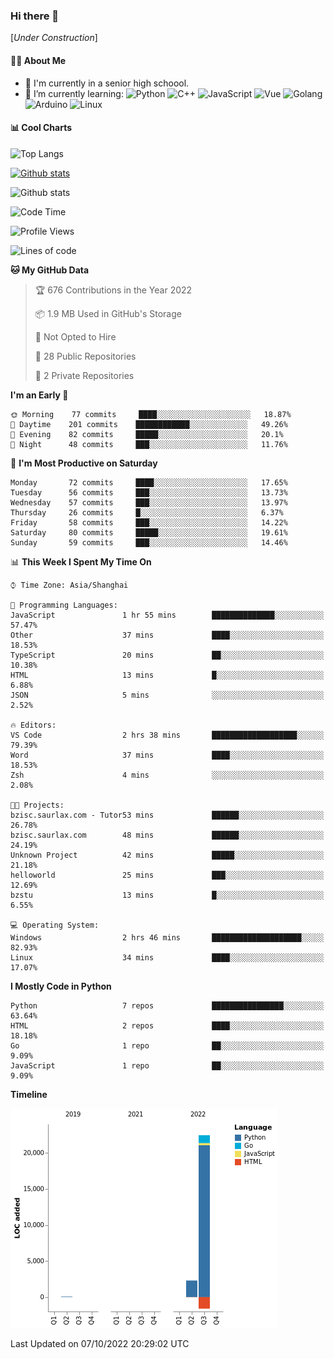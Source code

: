 ### Hi there 👋

\[*Under Construction*\]

<!--
**NoNormalCreeper/NoNormalCreeper** is a ✨ _special_ ✨ repository because its `README.md` (this file) appears on your GitHub profile.

Here are some ideas to get you started:

- 🔭 I’m currently working on ...
- 🌱 I’m currently learning ...
- 👯 I’m looking to collaborate on ...
- 🤔 I’m looking for help with ...
- 💬 Ask me about ...
- 📫 How to reach me: ...
- 😄 Pronouns: ...
- ⚡ Fun fact: ...
-->

#### 👩‍💻 About Me

- 🏫 I'm currently in a senior high schoool.
- 🌱 I’m currently learning: 
![Python](https://img.shields.io/badge/-Python-blue?style=flat-square&logo=Python&logoColor=fff)
![C++](https://img.shields.io/badge/-C%2B%2B-00599C?style=flat-square&logo=C%2B%2B&logoColor=fff)
![JavaScript](https://img.shields.io/badge/-JavaScript-ffca18?style=flat-square&logo=JavaScript&logoColor=fff)
![Vue](https://img.shields.io/badge/-Vue-4FC08D?style=flat-square&logo=Vue.js&logoColor=fff)
![Golang](https://img.shields.io/badge/-Go-007d9c?style=flat-square&logo=Go&logoColor=fff)
![Arduino](https://img.shields.io/badge/-Arduino-00979D?style=flat-square&logo=Arduino&logoColor=fff)
![Linux](https://img.shields.io/badge/-Linux-FCC624?style=flat-square&logo=Linux&logoColor=fff)

#### 📊 Cool Charts

![Top Langs](https://github-readme-stats.vercel.app/api/top-langs/?username=NoNormalCreeper&layout=compact)

[![Github stats](https://github-readme-stats.vercel.app/api?username=NoNormalCreeper&show_icons=true)](https://github.com/anuraghazra/github-readme-stats)

![Github stats](https://github-profile-trophy.vercel.app/?username=NoNormalCreeper)


<!--START_SECTION:waka-->
![Code Time](http://img.shields.io/badge/Code%20Time-118%20hrs%2031%20mins-blue)

![Profile Views](http://img.shields.io/badge/Profile%20Views-4-blue)

![Lines of code](https://img.shields.io/badge/From%20Hello%20World%20I%27ve%20Written-23%20Thousand%20lines%20of%20code-blue)

**🐱 My GitHub Data** 

> 🏆 676 Contributions in the Year 2022
 > 
> 📦 1.9 MB Used in GitHub's Storage 
 > 
> 🚫 Not Opted to Hire
 > 
> 📜 28 Public Repositories 
 > 
> 🔑 2 Private Repositories  
 > 
**I'm an Early 🐤** 

```text
🌞 Morning    77 commits     ████░░░░░░░░░░░░░░░░░░░░░   18.87% 
🌆 Daytime    201 commits    ████████████░░░░░░░░░░░░░   49.26% 
🌃 Evening    82 commits     █████░░░░░░░░░░░░░░░░░░░░   20.1% 
🌙 Night      48 commits     ███░░░░░░░░░░░░░░░░░░░░░░   11.76%

```
📅 **I'm Most Productive on Saturday** 

```text
Monday       72 commits     ████░░░░░░░░░░░░░░░░░░░░░   17.65% 
Tuesday      56 commits     ███░░░░░░░░░░░░░░░░░░░░░░   13.73% 
Wednesday    57 commits     ███░░░░░░░░░░░░░░░░░░░░░░   13.97% 
Thursday     26 commits     █░░░░░░░░░░░░░░░░░░░░░░░░   6.37% 
Friday       58 commits     ███░░░░░░░░░░░░░░░░░░░░░░   14.22% 
Saturday     80 commits     █████░░░░░░░░░░░░░░░░░░░░   19.61% 
Sunday       59 commits     ███░░░░░░░░░░░░░░░░░░░░░░   14.46%

```


📊 **This Week I Spent My Time On** 

```text
⌚︎ Time Zone: Asia/Shanghai

💬 Programming Languages: 
JavaScript               1 hr 55 mins        ██████████████░░░░░░░░░░░   57.47% 
Other                    37 mins             ████░░░░░░░░░░░░░░░░░░░░░   18.53% 
TypeScript               20 mins             ██░░░░░░░░░░░░░░░░░░░░░░░   10.38% 
HTML                     13 mins             █░░░░░░░░░░░░░░░░░░░░░░░░   6.88% 
JSON                     5 mins              ░░░░░░░░░░░░░░░░░░░░░░░░░   2.52%

🔥 Editors: 
VS Code                  2 hrs 38 mins       ███████████████████░░░░░░   79.39% 
Word                     37 mins             ████░░░░░░░░░░░░░░░░░░░░░   18.53% 
Zsh                      4 mins              ░░░░░░░░░░░░░░░░░░░░░░░░░   2.08%

🐱‍💻 Projects: 
bzisc.saurlax.com - Tutor53 mins             ██████░░░░░░░░░░░░░░░░░░░   26.78% 
bzisc.saurlax.com        48 mins             ██████░░░░░░░░░░░░░░░░░░░   24.19% 
Unknown Project          42 mins             █████░░░░░░░░░░░░░░░░░░░░   21.18% 
helloworld               25 mins             ███░░░░░░░░░░░░░░░░░░░░░░   12.69% 
bzstu                    13 mins             █░░░░░░░░░░░░░░░░░░░░░░░░   6.55%

💻 Operating System: 
Windows                  2 hrs 46 mins       ████████████████████░░░░░   82.93% 
Linux                    34 mins             ████░░░░░░░░░░░░░░░░░░░░░   17.07%

```

**I Mostly Code in Python** 

```text
Python                   7 repos             ████████████████░░░░░░░░░   63.64% 
HTML                     2 repos             ████░░░░░░░░░░░░░░░░░░░░░   18.18% 
Go                       1 repo              ██░░░░░░░░░░░░░░░░░░░░░░░   9.09% 
JavaScript               1 repo              ██░░░░░░░░░░░░░░░░░░░░░░░   9.09%

```


**Timeline**

![Chart not found](https://raw.githubusercontent.com/NoNormalCreeper/NoNormalCreeper/main/charts/bar_graph.png) 


 Last Updated on 07/10/2022 20:29:02 UTC
<!--END_SECTION:waka-->

